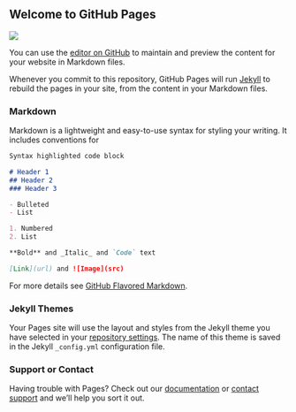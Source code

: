 ## Welcome to GitHub Pages

![](https://scontent.flhe7-1.fna.fbcdn.net/v/l/t1.0-9/50728467_298619677461660_964897611733532672_n.jpg?_nc_cat=101&ccb=2&_nc_sid=09cbfe&_nc_ohc=OymqPaor3NYAX-m1fEm&_nc_ht=scontent.flhe7-1.fna&oh=6d38a62c8e4958873e64386911caef11&oe=60139968)

You can use the [editor on GitHub](https://github.com/adeelikram/rahil/edit/gh-pages/index.md) to maintain and preview the content for your website in Markdown files.

Whenever you commit to this repository, GitHub Pages will run [Jekyll](https://jekyllrb.com/) to rebuild the pages in your site, from the content in your Markdown files.

### Markdown

Markdown is a lightweight and easy-to-use syntax for styling your writing. It includes conventions for

```markdown
Syntax highlighted code block

# Header 1
## Header 2
### Header 3

- Bulleted
- List

1. Numbered
2. List

**Bold** and _Italic_ and `Code` text

[Link](url) and ![Image](src)
```

For more details see [GitHub Flavored Markdown](https://guides.github.com/features/mastering-markdown/).

### Jekyll Themes

Your Pages site will use the layout and styles from the Jekyll theme you have selected in your [repository settings](https://github.com/adeelikram/rahil/settings). The name of this theme is saved in the Jekyll `_config.yml` configuration file.

### Support or Contact

Having trouble with Pages? Check out our [documentation](https://docs.github.com/categories/github-pages-basics/) or [contact support](https://github.com/contact) and we’ll help you sort it out.
